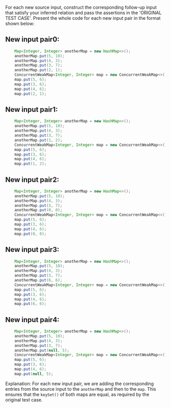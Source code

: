 For each new source input, construct the corresponding follow-up input that satisfy your inferred relation and pass the assertions in the 'ORIGINAL TEST CASE'. Present the whole code for each new input pair in the format shown below:

## New input pair0:
```java
    Map<Integer, Integer> anotherMap = new HashMap<>();
    anotherMap.put(5, 10);
    anotherMap.put(4, 3);
    anotherMap.put(3, 7);
    anotherMap.put(2, 1);
    ConcurrentWeakMap<Integer, Integer> map = new ConcurrentWeakMap<>();
    map.put(5, 6);
    map.put(3, 6);
    map.put(4, 6);
    map.put(2, 1);
```

## New input pair1:
```java
    Map<Integer, Integer> anotherMap = new HashMap<>();
    anotherMap.put(5, 10);
    anotherMap.put(4, 3);
    anotherMap.put(3, 7);
    anotherMap.put(1, 2);
    ConcurrentWeakMap<Integer, Integer> map = new ConcurrentWeakMap<>();
    map.put(5, 6);
    map.put(3, 6);
    map.put(4, 6);
    map.put(1, 2);
```

## New input pair2:
```java
    Map<Integer, Integer> anotherMap = new HashMap<>();
    anotherMap.put(5, 10);
    anotherMap.put(4, 3);
    anotherMap.put(3, 7);
    anotherMap.put(0, 0);
    ConcurrentWeakMap<Integer, Integer> map = new ConcurrentWeakMap<>();
    map.put(5, 6);
    map.put(3, 6);
    map.put(4, 6);
    map.put(0, 0);
```

## New input pair3:
```java
    Map<Integer, Integer> anotherMap = new HashMap<>();
    anotherMap.put(5, 10);
    anotherMap.put(4, 3);
    anotherMap.put(3, 7);
    anotherMap.put(6, 6);
    ConcurrentWeakMap<Integer, Integer> map = new ConcurrentWeakMap<>();
    map.put(5, 6);
    map.put(3, 6);
    map.put(4, 6);
    map.put(6, 6);
```

## New input pair4:
```java
    Map<Integer, Integer> anotherMap = new HashMap<>();
    anotherMap.put(5, 10);
    anotherMap.put(4, 3);
    anotherMap.put(3, 7);
    anotherMap.put(null, 5);
    ConcurrentWeakMap<Integer, Integer> map = new ConcurrentWeakMap<>();
    map.put(5, 6);
    map.put(3, 6);
    map.put(4, 6);
    map.put(null, 5);
```

Explanation:
For each new input pair, we are adding the corresponding entries from the source input to the `anotherMap` and then to the `map`. This ensures that the `keySet()` of both maps are equal, as required by the original test case.
